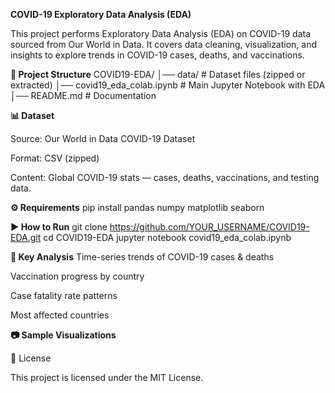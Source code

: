 **COVID-19 Exploratory Data Analysis (EDA)**

This project performs Exploratory Data Analysis (EDA) on COVID-19 data sourced from Our World in Data.
It covers data cleaning, visualization, and insights to explore trends in COVID-19 cases, deaths, and vaccinations.

**📂 Project Structure**
COVID19-EDA/
│── data/                   # Dataset files (zipped or extracted)
│── covid19_eda_colab.ipynb # Main Jupyter Notebook with EDA
│── README.md               # Documentation

**📊 Dataset**

Source: Our World in Data COVID-19 Dataset

Format: CSV (zipped)

Content: Global COVID-19 stats — cases, deaths, vaccinations, and testing data.

**⚙️ Requirements**
pip install pandas numpy matplotlib seaborn

**▶️ How to Run**
git clone https://github.com/YOUR_USERNAME/COVID19-EDA.git
cd COVID19-EDA
jupyter notebook covid19_eda_colab.ipynb

**📌 Key Analysis**
Time-series trends of COVID-19 cases & deaths

Vaccination progress by country

Case fatality rate patterns

Most affected countries

**📷 Sample Visualizations**



📜 License

This project is licensed under the MIT License.
